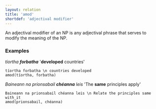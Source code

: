```yaml
---
layout: relation
title: 'amod'
shortdef: 'adjectival modifier'
---
```


An adjectival modifier of an NP is any adjectival phrase that serves to modify the meaning of the NP.

### Examples

_tíortha <b>forbatha</b>_  '<b>developed</b> countries'

~~~ sdparse
tíortha forbatha \n countries developed
amod(tíortha, forbatha)
~~~

_Baineann na prionsabail <b>chéanna</b> leis_ 'The <b>same</b> principles apply'

~~~ sdparse
Baineann na prionsabail chéanna leis \n Relate the principles same with_it
amod(prionsabail, chéanna)
~~~

